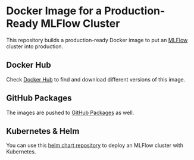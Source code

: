 # Docker Image for a Production-Ready MLFlow Cluster

This repository builds a production-ready Docker image to put an [MLFlow](https://mlflow.org/) cluster into production.


## Docker Hub

Check [Docker Hub](https://hub.docker.com/r/larribas/mlflow) to find and download different versions of this image.


## GitHub Packages

The images are pushed to [GitHub Packages](https://github.com/larribas/docker-production-mlflow/packages) as well.


## Kubernetes & Helm

You can use this [helm chart repository](https://github.com/larribas/helm-charts) to deploy an MLFlow cluster with Kubernetes.


